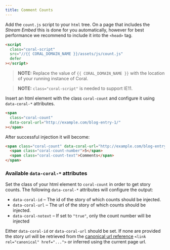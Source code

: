 ```yaml
---
title: Comment Counts
---
```


Add the `count.js` script to your `html` tree. On a page that includes the _Stream Embed_ this is done for you automatically, however for best performance we recommend to include it into the `<head>` tag.

```html
<script
  class="coral-script"
  src="//{{ CORAL_DOMAIN_NAME }}/assets/js/count.js"
  defer
></script>
```

> **NOTE:** Replace the value of `{{ CORAL_DOMAIN_NAME }}` with the location of your running instance of Coral.

> **NOTE:** `class="coral-script"` is needed to support IE11.

Insert an html element with the class `coral-count` and configure it using `data-coral-*` attributes.

```html
<span
  class="coral-count"
  data-coral-url="http://example.com/blog-entry-1/"
></span>
```

After successful injection it will become:

```html
<span class="coral-count" data-coral-url="http://example.com/blog-entry-1/">
  <span class="coral-count-number">5</span>
  <span class="coral-count-text">Comments</span>
</span>
```

### Available `data-coral-*` attributes

Set the class of your html element to `coral-count` in order to get story counts. The following `data-coral-*` attributes will configure the output:

- `data-coral-id` – The id of the story of which counts should be injected.
- `data-coral-url` – The url of the story of which counts should be injected.
- `data-coral-notext` – If set to `"true"`, only the count number will be injected

Either `data-coral-id` or `data-coral-url` should be set. If none are provided the story url
will be retrieved from the [canonical url reference](https://developer.mozilla.org/en-US/docs/Web/HTTP/Basics_of_HTTP/Choosing_between_www_and_non-www_URLs#Using_%3Clink_relcanonical%3E) `<link rel="canonical" href="...">` or inferred using the current page url.
